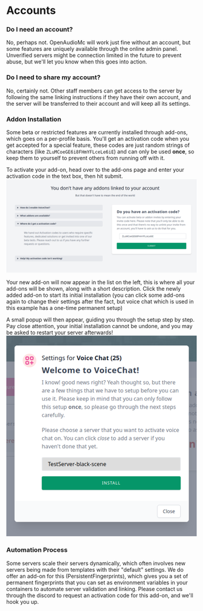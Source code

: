 [//]: # (TITLE:Craftmend Accounts)
[//]: # (ICON:far fa-question-circle)
[//]: # (DESCRIPTION:What are Craftmend Accounts)
[//]: # (TAGS:accounts,craftmend,email,addons,install)

# **Accounts**
### Do I need an account?
No, perhaps not. OpenAudioMc will work just fine without an account, but some features are uniquely available through the online admin panel.
Unverified servers might be connection limited in the future to prevent abuse, but we'll let you know when this goes into action.

### Do I need to share my account?
No, certainly not. Other staff members can get access to the server by following the same linking instructions if they have their own account, and the server will be transferred to their account and will keep all its settings.

### Addon Installation
Some beta or restricted features are currently installed through add-ons, which goes on a per-profile basis.
You'll get an activation code when you get accepted for a special feature, these codes are just random strings of characters (like `ZLuMCoeGE6i8FHmYFLceLe6iE`) and can only be used **once**, so keep them to yourself to prevent others from running off with it.

To activate your add-on, head over to the add-ons page and enter your activation code in the text box, then hit submit.
![addon home page](assets/addon-home-screen.png)

Your new add-on will now appear in the list on the left, this is where all your add-ons will be shown, along with a short description.
Click the newly added add-on to start its initial installation (you can click some add-ons again to change their settings after the fact, but voice chat which is used in this example has a one-time permanent setup)


A small popup will then appear, guiding you through the setup step by step. Pay close attention, your initial installation cannot be undone, and you may be asked to restart your server afterwards!
<br />
![addon installer](assets/addon-installer.png)


### Automation Process
Some servers scale their servers dynamically, which often involves new servers being made from templates with their "default" settings.
We do offer an add-on for this (PersistentFingerprints), which gives you a set of permanent fingerprints that you can set as environment variables in your containers to automate server validation and linking. Please contact us through the discord to request an activation code for this add-on, and we'll hook you up.